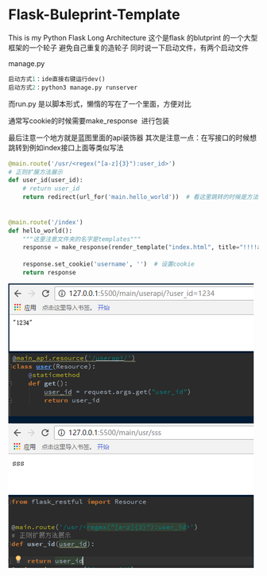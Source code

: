 # Flask-Buleprint-Template
This is my Python Flask Long Architecture
这个是flask 的blutprint 的一个大型框架的一个轮子
避免自己重复的造轮子
同时说一下启动文件，有两个启动文件

manage.py
```python
启动方式1：ide直接右键运行dev()
启动方式2：python3 manage.py runserver
```
而run.py 是以脚本形式，懒惰的写在了一个里面，方便对比

通常写cookie的时候需要make_response  进行包装

最后注意一个地方就是蓝图里面的api装饰器
其次是注意一点：在写接口的时候想跳转到例如index接口上面等类似写法
```python
@main.route('/usr/<regex("[a-z]{3}"):user_id>')
# 正则扩展方法展示
def user_id(user_id):
    # return user_id
    return redirect(url_for('main.hello_world'))  # 看这里跳转的时候是方法名需要注意了


@main.route('/index')
def hello_world():
    """这里注意文件夹的名字是templates"""
    response = make_response(render_template("index.html", title="!!!!asdfasdf"))

    response.set_cookie('username', '')  # 设置cookie
    return response

```


![img](https://github.com/renfanzi/Flask-Buleprint-Template/blob/master/readme_img/flask_view_api.png)